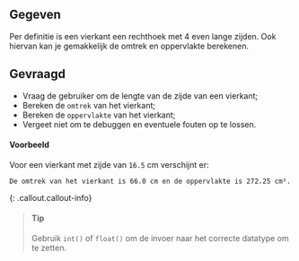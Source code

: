 ## Gegeven

Per definitie is een vierkant een rechthoek met 4 even lange zijden. Ook hiervan kan je gemakkelijk de omtrek en oppervlakte berekenen.

## Gevraagd

* Vraag de gebruiker om de lengte van de zijde van een vierkant;
* Bereken de `omtrek` van het vierkant;
* Bereken de `oppervlakte` van het vierkant;
* Vergeet niet om te debuggen en eventuele fouten op te lossen.

#### Voorbeeld

Voor een vierkant met zijde van `16.5` cm verschijnt er:

```
De omtrek van het vierkant is 66.0 cm en de oppervlakte is 272.25 cm².
```

{: .callout.callout-info}
>#### Tip
> Gebruik `int()` of `float()` om de invoer naar het correcte datatype om te zetten. 
